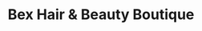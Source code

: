 ---
title: "Bex Hair & Beauty Boutique"
url: /alnwick/bex-hair-and-beauty-boutique/
shop: hairdresser
---